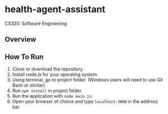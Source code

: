 # health-agent-assistant
CS320: Software Engineering

## Overview

## How To Run

1. Clone or download the repository.
2. Install node.js for your operating system.
3. Using terminal, go to project folder. (Windows users will need to use Git Bash or similar)
4. Run `npm install` in project folder.
5. Run the application with `node main.js`.
6. Open your browser of choice and type `localhost:3000` in the address bar.
